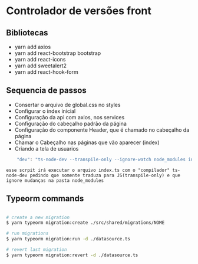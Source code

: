 # Controlador de versões front

## Bibliotecas
- yarn add axios
- yarn add react-bootstrap bootstrap
- yarn add react-icons
- yarn add sweetalert2
- yarn add react-hook-form

## Sequencia de passos
- Consertar o arquivo de global.css no styles
- Configurar o index inicial
- Configuração da api com axios, nos services
- Configuração do cabeçalho padrão da página
- Configuração do componente Header, que é chamado no cabeçalho da página
- Chamar o Cabeçalho nas páginas que vão aparecer (index)
- Criando a tela de usuarios

```js
    "dev": "ts-node-dev --transpile-only --ignore-watch node_modules index.ts"
```
`esse scrpit irá executar o arquivo index.ts com o "compilador" ts-node-dev pedindo que somente traduza para JS(transpile-only) e que ignore mudanças na pasta node_modules`

## Typeorm commands

```bash

# create a new migration
$ yarn typeorm migration:create ./src/shared/migrations/NOME

# run migrations
$ yarn typeorm migration:run -d ./datasource.ts

# revert last migration
$ yarn typeorm migration:revert -d ./datasource.ts

```



